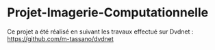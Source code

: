 # Projet-Imagerie-Computationnelle

Ce projet a été réalisé en suivant les travaux effectué sur Dvdnet : https://github.com/m-tassano/dvdnet